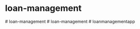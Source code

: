 # loan-management
#   l o a n - m a n a g e m e n t  
 #   l o a n - m a n a g e m e n t  
 #   l o a n m a n a g e m e n t a p p  
 